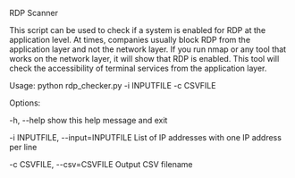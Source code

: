 RDP Scanner

This script can be used to check if a system is enabled for RDP at the application level. At times,
companies usually block RDP from the application layer and not the network layer. If you run
nmap or any tool that works on the network layer, it will show that RDP is enabled. This tool will
check the accessibility of terminal services from the application layer.

Usage: python rdp_checker.py -i INPUTFILE -c CSVFILE

Options:

-h, --help show this help message and exit

-i INPUTFILE, --input=INPUTFILE List of IP addresses with one IP address per line

-c CSVFILE, --csv=CSVFILE Output CSV filename
